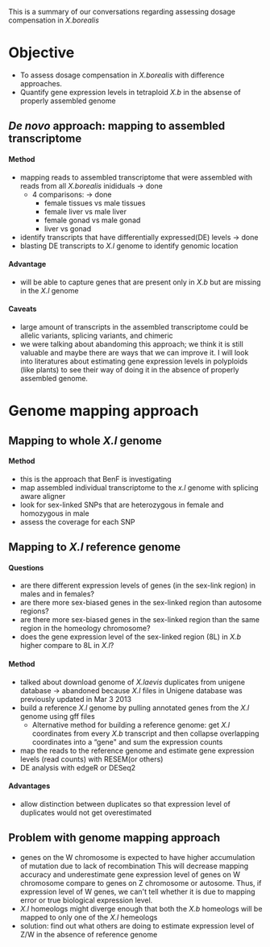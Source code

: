 This is a summary of our conversations regarding assessing dosage compensation in *X.borealis* 

# Objective
- To assess dosage compensation in *X.borealis* with difference approaches.
- Quantify gene expression levels in tetraploid *X.b* in the absense of properly assembled genome

## *De novo* approach: mapping to assembled transcriptome
#### Method
- mapping reads to assembled transcriptome that were assembled with reads from all *X.borealis* inididuals -> done
  - 4 comparisons: -> done
    - female tissues vs male tissues
    - female liver vs male liver
    - female gonad vs male gonad
    - liver vs gonad
- identify transcripts that have differentially expressed(DE) levels -> done
- blasting DE transcripts to *X.l* genome to identify genomic location 
#### Advantage
- will be able to capture genes that are present only in *X.b* but are missing in the *X.l* genome
#### Caveats
- large amount of transcripts in the assembled transcriptome could be allelic variants, splicing variants, and chimeric 
- we were talking about abandoming this approach; we think it is still valuable and maybe there are ways that we can improve it. I will look into literatures about estimating gene expression levels in polyploids (like plants) to see their way of doing it in the absence of properly assembled genome.  

# Genome mapping approach 
## Mapping to whole *X.l* genome
#### Method
- this is the approach that BenF is investigating
- map assembled individual transcriptome to the *x.l* genome with splicing aware aligner
- look for sex-linked SNPs that are heterozygous in female and homozygous in male
- assess the coverage for each SNP 

## Mapping to *X.l* reference genome
#### Questions
- are there different expression levels of genes (in the sex-link region) in males and in females? 
- are there more sex-biased genes in the sex-linked region than autosome regions?
- are there more sex-biased genes in the sex-linked region than the same region in the homeology chromosome?
- does the gene expression level of the sex-linked region (8L) in *X.b* higher compare to 8L in *X.l*?  
#### Method
- talked about download genome of *X.laevis* duplicates from unigene database -> abandoned because *X.l* files in Unigene database was previously updated in Mar 3 2013 
- build a reference *X.l* genome by pulling annotated genes from the *X.l* genome using gff files
  - Alternative method for building a reference genome: get *X.l* coordinates from every *X.b* transcript and then collapse overlapping coordinates into a “gene" and sum the expression counts
- map the reads to the reference genome and estimate gene expression levels (read counts) with RESEM(or others)
- DE analysis with edgeR or DESeq2
#### Advantages
- allow distinction between duplicates so that expression level of duplicates would not get overestimated 


## Problem with genome mapping approach
- genes on the W chromosome is expected to have higher accumulation of mutation due to lack of recombination This will decrease mapping accuracy and underestimate gene expression level of genes on W chromosome compare to genes on Z chromosome or autosome. Thus, if expression level of W genes, we can't tell whether it is due to mapping error or true biological expression level. 
- *X.l* homeologs might diverge enough that both the *X.b* homeologs will be mapped to only one of the *X.l* hemeologs
- solution: find out what others are doing to estimate expression level of Z/W in the absence of reference genome


